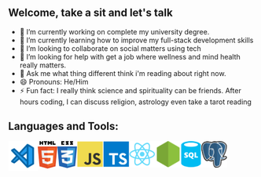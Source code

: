 ## Welcome, take a sit and let's talk

-   🔭 I’m currently working on complete my university degree.
-   🌱 I’m currently learning how to improve my full-stack development skills
-   👯 I’m looking to collaborate on social matters using tech
-   🤔 I’m looking for help with get a job where wellness and mind health really matters.
-   💬 Ask me what thing different think i'm reading about right now.
-   😄 Pronouns: He/Him
-   ⚡ Fun fact: I really think science and spirituality can be friends. After hours coding, I can discuss religion, astrology even take a tarot reading

## Languages and Tools:

<img align="left" alt="Visual Studio Code" width="60px" src="./assets/visual-studio-code.svg" />
&emsp; &nbsp;
<img align="left" alt="HTML5" width="40px" src="./assets/html5.svg" />
<!--Html5 Icon by Maninder Kaur on Iconscout-->

<img align="left" alt="CSS3" width="40px" src="./assets/css3.svg" />
<!--Css3 Icon by Maninder Kaur on Iconscout-->

<img align="left" alt="Javascript" width="53px" src="./assets/javascript.svg" />
<!--Javascript Icon by Icon Mafia on Iconscout-->

<img align="left" alt="Typescript" width="53px" src="./assets/typescript.svg" />
<!--Typescript Icon by Icon Mafia on Iconscout-->

<img align="left" alt="React" width="53px" src="./assets/react.svg" />
<!--Typescript Icon by Icon Mafia on Iconscout-->

<img align="left" alt="Nodejs" width="53px" src="./assets/nodejs.svg" />
<!--Node Dot Js Icon by Icon 54 on Iconscout-->

<img align="left" alt="SQL" width="40px" src="./assets/sql-database-generic.svg" />
<!--Node Dot Js Icon by Icon 54 on Iconscout-->

<img align="left" alt="Postgresql" width="54px" src="./assets/postgresql.svg" />
<!--Postgresql Icon  by Icon 54 on Iconscout-->
